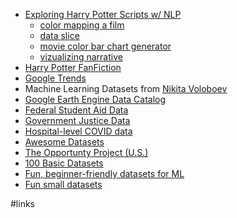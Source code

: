 - [Exploring Harry Potter Scripts w/ NLP](https://github.com/mhl343/HarryPotterAnalysis/blob/master/HARRY_POTTER_HACKATHON_PROJECT_FINAL%20(1).ipynb)
	- [color mapping a film](https://andrisgauracs.medium.com/generating-color-palettes-from-movies-with-python-16503077c025)
	- [data slice](https://medium.com/data-slice)
	- [movie color bar chart generator](https://gist.github.com/anthony-wang/a067948ad8aa73510562cf9f5bc51d62)
	- [vizualizing narrative](http://nbilenko.com/projects/narrative.html)
- [Harry Potter FanFiction](https://github.com/janelleshane/harry-potter-fanfic-dataset)
- [Google Trends](https://googletrends.github.io/)
- Machine Learning Datasets from [Nikita Voloboev](https://wiki.nikitavoloboev.xyz/machine-learning/datasets)
- [Google Earth Engine Data Catalog](https://developers.google.com/earth-engine/datasets/)
- [Federal Student Aid Data](https://studentaid.gov/data-center/student)
- [Government Justice Data](https://public.tableau.com/profile/neha.desaraju#!/vizhome/TexasCOVIDVaccinations/Dashboard1?publish=yes)
- [Hospital-level COVID data](https://www.data.gov/meta/covid-19-is-complex-as-is-covid-19-open-data/)
- [Awesome Datasets](https://github.com/awesomedata/awesome-public-datasets)
- [The Opportunty Project (U.S.)](https://opportunity.census.gov/data/)
- [100 Basic Datasets](https://piktochart.com/blog/100-data-sets/)
- [Fun, beginner-friendly datasets for ML](https://www.kaggle.com/rtatman/fun-beginner-friendly-datasets)
- [Fun small datasets](http://veekaybee.github.io/2018/07/23/small-datasets/)

#links 